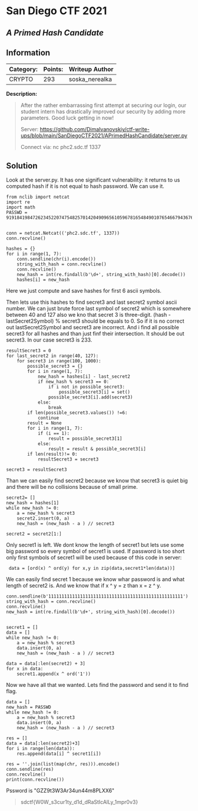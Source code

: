 # __San Diego CTF 2021__ 
## _A Primed Hash Candidate_

## Information

**Category:** | **Points:** | **Writeup Author**
--- | --- | ---
CRYPTO | 293 | soska_nerealka

**Description:** 

> After the rather embarrassing first attempt at securing our login, our student intern has drastically improved our security by adding more parameters. Good luck getting in now!
>
> Server: https://github.com/DimaIvanovskiy/ctf-write-ups/blob/main/SanDiegoCTF2021/APrimedHashCandidate/server.py
>
> Connect via: nc phc2.sdc.tf 1337

## Solution

Look at the server.py. It has one significant vulnerability: it returns to us computed hash if it is not equal to hash password. We can use it.
```
from nclib import netcat
import re
import math
PASSWD = 91918419847262345220747548257014204909656105967816548490107654667943676632784144361466466654437911844


conn = netcat.Netcat(('phc2.sdc.tf', 1337))
conn.recvline()

hashes = {}
for i in range(1, 7):
    conn.sendline(chr(i).encode())
    string_with_hash = conn.recvline()
    conn.recvline()
    new_hash = int(re.findall(b'\d+', string_with_hash)[0].decode())
    hashes[i] = new_hash
```
Here we just compute and save hashes for first 6 ascii symbols.

Then lets use this hashes to find secret3 and last secret2 symbol ascii number. 
We can just brute force last symbol of secret2 which is somewhere between 40 and 127 also we kno that secret 3 is three-digit.
(hash - lastSecret2Symbol) % secret3 should be equals to 0. So if it is no correct out lastSecret2Symbol and secret3 are incorrect. And i find all possible secret3 for all hashes and than just finf their intersection. It should be out secret3. In our case secret3 is 233.
```
resultSecret3 = 0
for last_secret2 in range(40, 127):
    for secret3 in range(100, 1000):
        possible_secret3 = {}
        for i in range(1, 7):
            new_hash = hashes[i] - last_secret2
            if new_hash % secret3 == 0:
                if i not in possible_secret3:
                    possible_secret3[i] = set()
                possible_secret3[i].add(secret3)
            else:
                break
        if len(possible_secret3.values()) !=6:
            continue
        result = None
        for i in range(1, 7):
            if (i == 1):
                result = possible_secret3[1]
            else:
                result = result & possible_secret3[i]
        if len(result)!= 0:
            resultSecret3 = secret3

secret3 = resultSecret3
```
Than we can easily find secret2 because we know that secret3 is quiet big and there will be no collisions because of small prime.
```
secret2= []
new_hash = hashes[1]
while new_hash != 0:
    a = new_hash % secret3
    secret2.insert(0, a)
    new_hash = (new_hash - a ) // secret3

secret2 = secret2[1:]
```
Only secret1 is left. We dont know the length of secret1 but lets use some big password so every symbol of secret1 is used. 
If password is too short only first symbols of secret1 will be used because of this code in server:
```
 data = [ord(x) ^ ord(y) for x,y in zip(data,secret1*len(data))]
```
We can easily find secret 1 because we know whar password is and what length of secret2 is. And we know that if x ^ y = z than x = z ^ y.
```
conn.sendline(b'111111111111111111111111111111111111111111111111111')
string_with_hash = conn.recvline()
conn.recvline()
new_hash = int(re.findall(b'\d+', string_with_hash)[0].decode())


secret1 = []
data = []
while new_hash != 0:
    a = new_hash % secret3
    data.insert(0, a)
    new_hash = (new_hash - a ) // secret3

data = data[:len(secret2) + 3]
for x in data:
    secret1.append(x ^ ord('1'))
```
Now we have all that we wanted. Lets find the password and send it to find flag.
```
data = []
new_hash = PASSWD
while new_hash != 0:
    a = new_hash % secret3
    data.insert(0, a)
    new_hash = (new_hash - a ) // secret3

res = []
data = data[:len(secret2)+3]
for i in range(len(data)):
    res.append(data[i] ^ secret1[i])

res = ''.join(list(map(chr, res))).encode()
conn.sendline(res)
conn.recvline()
print(conn.recvline())
```
Pssword is "GZZ9t3W3Ar34un44m8PLXX6"


> sdctf{W0W_s3cur1ty_d1d_dRaStIcAlLy_1mpr0v3}
